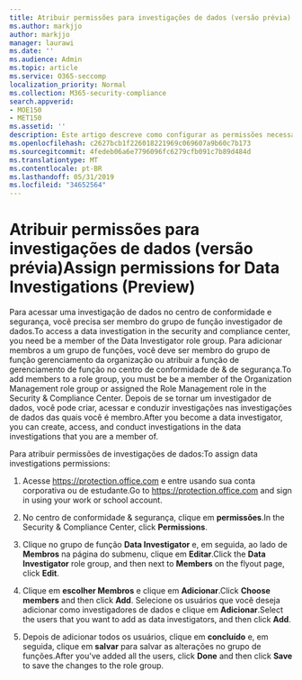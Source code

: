 ```yaml
---
title: Atribuir permissões para investigações de dados (versão prévia)
ms.author: markjjo
author: markjjo
manager: laurawi
ms.date: ''
ms.audience: Admin
ms.topic: article
ms.service: O365-seccomp
localization_priority: Normal
ms.collection: M365-security-compliance
search.appverid:
- MOE150
- MET150
ms.assetid: ''
description: Este artigo descreve como configurar as permissões necessárias para usar a ferramenta de investigações de dados no Microsoft 365.
ms.openlocfilehash: c2627bcb1f226018221969c069607a9b60c7b173
ms.sourcegitcommit: 4fedeb06a6e7796096fc6279cfb091c7b89d484d
ms.translationtype: MT
ms.contentlocale: pt-BR
ms.lasthandoff: 05/31/2019
ms.locfileid: "34652564"
---
```

# <a name="assign-permissions-for-data-investigations-preview"></a><span data-ttu-id="f5376-103">Atribuir permissões para investigações de dados (versão prévia)</span><span class="sxs-lookup"><span data-stu-id="f5376-103">Assign permissions for Data Investigations (Preview)</span></span>

<span data-ttu-id="f5376-104">Para acessar uma investigação de dados no centro de conformidade e segurança, você precisa ser membro do grupo de função investigador de dados.</span><span class="sxs-lookup"><span data-stu-id="f5376-104">To access a data investigation in the security and compliance center, you need be a member of the Data Investigator role group.</span></span> <span data-ttu-id="f5376-105">Para adicionar membros a um grupo de funções, você deve ser membro do grupo de função gerenciamento da organização ou atribuir a função de gerenciamento de função no centro de conformidade de & de segurança.</span><span class="sxs-lookup"><span data-stu-id="f5376-105">To add members to a role group, you must be be a member of the Organization Management role group or assigned the Role Management role in the Security & Compliance Center.</span></span> <span data-ttu-id="f5376-106">Depois de se tornar um investigador de dados, você pode criar, acessar e conduzir investigações nas investigações de dados das quais você é membro.</span><span class="sxs-lookup"><span data-stu-id="f5376-106">After you become a data investigator, you can create, access, and conduct investigations in the data investigations that you are a member of.</span></span>

<span data-ttu-id="f5376-107">Para atribuir permissões de investigações de dados:</span><span class="sxs-lookup"><span data-stu-id="f5376-107">To assign data investigations permissions:</span></span>

1. <span data-ttu-id="f5376-108">Acesse https://protection.office.com e entre usando sua conta corporativa ou de estudante.</span><span class="sxs-lookup"><span data-stu-id="f5376-108">Go to https://protection.office.com and sign in using your work or school account.</span></span>

2. <span data-ttu-id="f5376-109">No centro de conformidade & segurança, clique em **permissões**.</span><span class="sxs-lookup"><span data-stu-id="f5376-109">In the Security & Compliance Center, click **Permissions**.</span></span> 

3. <span data-ttu-id="f5376-110">Clique no grupo de função **Data Investigator** e, em seguida, ao lado de **Membros** na página do submenu, clique em **Editar**.</span><span class="sxs-lookup"><span data-stu-id="f5376-110">Click the **Data Investigator** role group, and then next to **Members** on the flyout page, click **Edit**.</span></span>

4. <span data-ttu-id="f5376-111">Clique em **escolher Membros** e clique em **Adicionar**.</span><span class="sxs-lookup"><span data-stu-id="f5376-111">Click **Choose members** and then click **Add**.</span></span> <span data-ttu-id="f5376-112">Selecione os usuários que você deseja adicionar como investigadores de dados e clique em **Adicionar**.</span><span class="sxs-lookup"><span data-stu-id="f5376-112">Select the users that you want to add as data investigators, and then click **Add**.</span></span>

5. <span data-ttu-id="f5376-113">Depois de adicionar todos os usuários, clique em **concluído** e, em seguida, clique em **salvar** para salvar as alterações no grupo de funções.</span><span class="sxs-lookup"><span data-stu-id="f5376-113">After you've added all the users, click **Done** and then click **Save** to save the changes to the role group.</span></span>